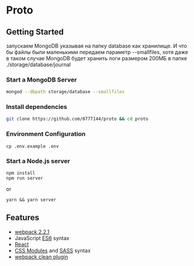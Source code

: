 # Proto

## Getting Started

запускаем MongoDB указывая на папку database как хранилище.
И что бы файлы были маленькими передаем параметр --smallfiles,
хотя даже в таком случае MongoDB будет хранить логи размером 200МБ
в папке ./storage/database/journal

### Start a MongoDB Server
```bash
mongod --dbpath storage/database --smallfiles
```

### Install dependencies

```bash
git clone https://github.com/0777144/proto && cd proto
```

### Environment Configuration
```
cp .env.example .env
```

### Start a Node.js server

```
npm install
npm run server
```

or

```
yarn && yarn server
```

## Features

* [webpack 2.2.1]
* JavaScript [ES6] syntax
* [React]
* [CSS Modules] and [SASS] syntax
* [webpack clean plugin]


[webpack 2.2.1]: https://github.com/webpack/webpack/tree/v2.2.1
[ES6]: http://es6-features.org/
[React]: https://github.com/facebook/react
[CSS Modules]: https://github.com/webpack-contrib/css-loader#css-modules
[SASS]: http://sass-lang.com/guide
[webpack clean plugin]: https://github.com/johnagan/clean-webpack-plugin
